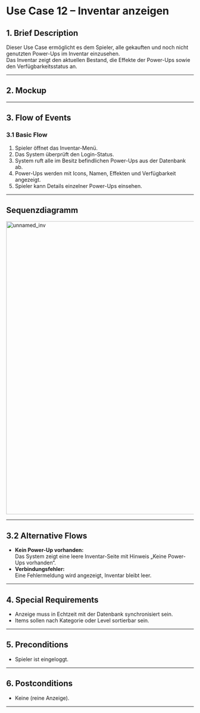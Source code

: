 # Use Case 12 – Inventar anzeigen

## 1. Brief Description
Dieser Use Case ermöglicht es dem Spieler, alle gekauften und noch nicht genutzten Power-Ups im Inventar einzusehen.  
Das Inventar zeigt den aktuellen Bestand, die Effekte der Power-Ups sowie den Verfügbarkeitsstatus an.

---

## 2. Mockup

---
<!--
## 3. Screenshots
---
-->
## 3. Flow of Events

### 3.1 Basic Flow
1. Spieler öffnet das Inventar-Menü.
2. Das System überprüft den Login-Status.
3. System ruft alle im Besitz befindlichen Power-Ups aus der Datenbank ab.
4. Power-Ups werden mit Icons, Namen, Effekten und Verfügbarkeit angezeigt.
5. Spieler kann Details einzelner Power-Ups einsehen.
---
## Sequenzdiagramm
<img width="883" height="786" alt="unnamed_inv" src="https://github.com/user-attachments/assets/0edc2b9d-242b-48db-a11b-9e75d8a1ade0" />

---

## 3.2 Alternative Flows
- **Kein Power-Up vorhanden:**  
  Das System zeigt eine leere Inventar-Seite mit Hinweis „Keine Power-Ups vorhanden“.
- **Verbindungsfehler:**  
  Eine Fehlermeldung wird angezeigt, Inventar bleibt leer.

---

## 4. Special Requirements
- Anzeige muss in Echtzeit mit der Datenbank synchronisiert sein.
- Items sollen nach Kategorie oder Level sortierbar sein.

---

## 5. Preconditions
- Spieler ist eingeloggt.

---

## 6. Postconditions
- Keine (reine Anzeige).

---
<!--
## 8. Save changes / Sync with server
Das System ruft regelmäßig Inventardaten vom Server ab und aktualisiert die Anzeige automatisch.

---

## 9. Function Points
- Inventar öffnen
- Daten laden
- Sortieren und filtern
- Details anzeigen
-->
